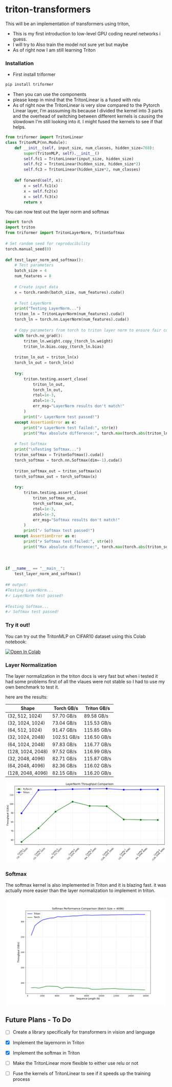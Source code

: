 # triton-transformers

This will be an implementation of  transformers using triton, 
- This is my first introduction to low-level GPU coding neurel networks i guess. 
- I will try to Also train the model not sure yet but maybe 
- As of right now I am still learning Triton 

### Installation 
- First install triformer 
```bash
pip install triformer
```
- Then you can use the components 
- please keep in mind that the TritonLinear is a fused with relu
- As of right now the TritonLinear is very slow compared to the Pytorch Linear layer, I'm asssuming its because I divided the kernel into 3 parts and the overhead of switching between different kernels is causing the slowdown I'm still looking into it. I might fused the kernels to see if that helps. 


```python
from triformer import TritonLinear
class TritonMLP(nn.Module):
    def __init__(self, input_size, num_classes, hidden_size=768):
        super(TritonMLP, self).__init__()
        self.fc1 = TritonLinear(input_size, hidden_size)
        self.fc2 = TritonLinear(hidden_size, hidden_size*2)
        self.fc3 = TritonLinear(hidden_size*2, num_classes)

    def forward(self, x):
        x = self.fc1(x)
        x = self.fc2(x)
        x = self.fc3(x)
        return x
```
You can now test out the layer norm and softmax 

```python
import torch
import triton
from triformer import TritonLayerNorm, TritonSoftmax

# Set random seed for reproducibility
torch.manual_seed(0)

def test_layer_norm_and_softmax():
    # Test parameters
    batch_size = 4
    num_features = 8
    
    # Create input data
    x = torch.randn(batch_size, num_features).cuda()
    
    # Test LayerNorm
    print("Testing LayerNorm...")
    triton_ln = TritonLayerNorm(num_features).cuda()
    torch_ln = torch.nn.LayerNorm(num_features).cuda()
    
    # Copy parameters from torch to triton layer norm to ensure fair comparison
    with torch.no_grad():
        triton_ln.weight.copy_(torch_ln.weight)
        triton_ln.bias.copy_(torch_ln.bias)
    
    triton_ln_out = triton_ln(x)
    torch_ln_out = torch_ln(x)
    
    try:
        triton.testing.assert_close(
            triton_ln_out,
            torch_ln_out,
            rtol=1e-3,
            atol=1e-3,
            err_msg="LayerNorm results don't match!"
        )
        print("✓ LayerNorm test passed!")
    except AssertionError as e:
        print("✗ LayerNorm test failed:", str(e))
        print("Max absolute difference:", torch.max(torch.abs(triton_ln_out - torch_ln_out)))
    
    # Test Softmax
    print("\nTesting Softmax...")
    triton_softmax = TritonSoftmax().cuda()
    torch_softmax = torch.nn.Softmax(dim=-1).cuda()
    
    triton_softmax_out = triton_softmax(x)
    torch_softmax_out = torch_softmax(x)
    
    try:
        triton.testing.assert_close(
            triton_softmax_out,
            torch_softmax_out,
            rtol=1e-3,
            atol=1e-3,
            err_msg="Softmax results don't match!"
        )
        print("✓ Softmax test passed!")
    except AssertionError as e:
        print("✗ Softmax test failed:", str(e))
        print("Max absolute difference:", torch.max(torch.abs(triton_softmax_out - torch_softmax_out)))



if __name__ == "__main__":
    test_layer_norm_and_softmax()

## output:
#Testing LayerNorm...
#✓ LayerNorm test passed!

#Testing Softmax...
#✓ Softmax test passed!
```

### Try it out!

You can try out the TritonMLP on CIFAR10 dataset using this Colab notebook:

[![Open In Colab](https://colab.research.google.com/assets/colab-badge.svg)](https://colab.research.google.com/drive/1tupdi2hgIEY9zSZ9N47LmdUmbn3IE9pO?usp=sharing)



### Layer Normalization

The layer normalization in the triton docs is very fast but when i tested it had some problems first of all the vlaues were not stable so I had to use my own benchmark to test it. 

here are the results:

| Shape | Torch GB/s | Triton GB/s |
|-------|------------|-------------|
| (32, 512, 1024) | 57.70 GB/s | 89.58 GB/s |
| (32, 1024, 1024) | 73.04 GB/s | 115.53 GB/s |
| (64, 512, 1024) | 91.47 GB/s | 115.85 GB/s |
| (32, 1024, 2048) | 102.51 GB/s | 116.50 GB/s |
| (64, 1024, 2048) | 97.83 GB/s | 116.77 GB/s |
| (128, 1024, 2048) | 97.52 GB/s | 116.99 GB/s |
| (32, 2048, 4096) | 82.71 GB/s | 115.87 GB/s |
| (64, 2048, 4096) | 82.36 GB/s | 116.02 GB/s |
| (128, 2048, 4096) | 82.15 GB/s | 116.20 GB/s |

![LayerNorm Performance](triformer/images/layernorm.png)

### Softmax
The softmax kernel is also implemented in Triton and it is blazing fast. it was actually more easier than the layer normalization to implement in triton.


![Softmax Performance](triformer/images/softmax.png)


## Future Plans - To Do
- [ ] Create a library specifically for transformers in vision and language
- [x] Implement the layernorm in Triton 
- [x] Implement the softmax in Triton 
- [ ] Make the TritonLinear more flexible to either use relu or not
- [ ] Fuse the kernels of TritonLinear to see if it speeds up the training process 

